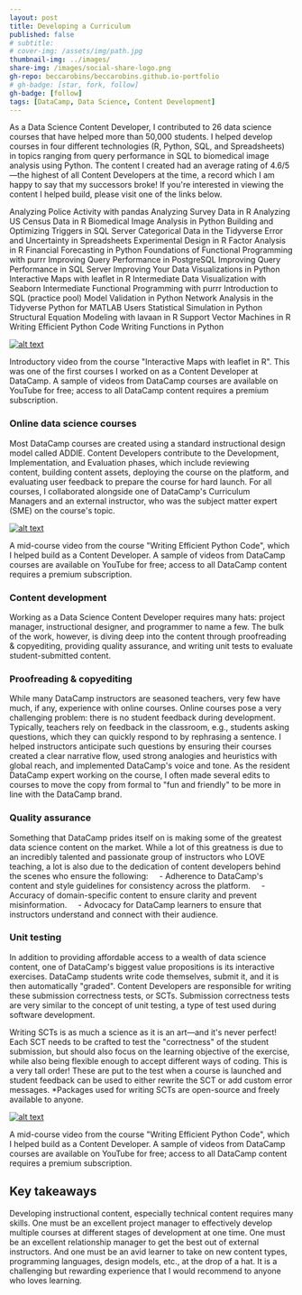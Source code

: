 ```yaml
---
layout: post
title: Developing a Curriculum
published: false
# subtitle:
# cover-img: /assets/img/path.jpg
thumbnail-img: ../images/
share-img: /images/social-share-logo.png
gh-repo: beccarobins/beccarobins.github.io-portfolio
# gh-badge: [star, fork, follow]
gh-badge: [follow]
tags: [DataCamp, Data Science, Content Development]
---
```


As a Data Science Content Developer, I contributed to 26 data science courses that have helped more than 50,000 students. I helped develop courses in four different technologies (R, Python, SQL, and Spreadsheets) in topics ranging from query performance in SQL to biomedical image analysis using Python. The content I created had an average rating of 4.6/5—the highest of all Content Developers at the time, a record which I am happy to say that my successors broke! If you're interested in viewing the content I helped build, please visit one of the links below.

​​​​​​​Analyzing Police Activity with pandas
Analyzing Survey Data in R
Analyzing US Census Data in R
Biomedical Image Analysis in Python
Building and Optimizing Triggers in SQL Server
Categorical Data in the Tidyverse
Error and Uncertainty in Spreadsheets
Experimental Design in R
Factor Analysis in R
Financial Forecasting in Python
Foundations of Functional Programming with purrr
Improving Query Performance in PostgreSQL​​​​​​​
Improving Query Performance in SQL Server​​​​​​​
Improving Your Data Visualizations in Python
Interactive Maps with leaflet in R
Intermediate Data Visualization with Seaborn
Intermediate Functional Programming with purrr
Introduction to SQL (practice pool)
Model Validation in Python
Network Analysis in the Tidyverse
Python for MATLAB Users
Statistical Simulation in Python
Structural Equation Modeling with lavaan in R
Support Vector Machines in R
Writing Efficient Python Code
Writing Functions in Python

[![alt text](https://img.youtube.com/vi/video-id/0.jpg)](https://www.youtube.com/embed/CUZ6oSLTzlc)

<figcaption  class="caption">Introductory video from the course "Interactive Maps with leaflet in R". This was one of the first courses I worked on as a Content Developer at DataCamp. A sample of videos from DataCamp courses are available on YouTube for free; access to all DataCamp content requires a premium subscription.</figcaption>

### Online data science courses
Most DataCamp courses are created using a standard instructional design model called ADDIE. Content Developers contribute to the Development, Implementation, and Evaluation phases, which include reviewing content, building content assets, deploying the course on the platform, and evaluating user feedback to prepare the course for hard launch.​​​​​​​
For all courses, I collaborated alongside one of DataCamp's Curriculum Managers and an external instructor, who was the subject matter expert (SME) on the course's topic.

[![alt text](https://img.youtube.com/vi/video-id/0.jpg)](https://www.youtube.com/embed/v6yf43eOqjM)

<figcaption  class="caption">A mid-course video from the course "Writing Efficient Python Code", which I helped build as a Content Developer. A sample of videos from DataCamp courses are available on YouTube for free; access to all DataCamp content requires a premium subscription.</figcaption>

### Content development
Working as a Data Science Content Developer requires many hats: project manager, instructional designer, and programmer to name a few. The bulk of the work, however, is diving deep into the content through proofreading & copyediting, providing quality assurance, and writing unit tests to evaluate student-submitted content.

### Proofreading & copyediting
While many DataCamp instructors are seasoned teachers, very few have much, if any, experience with online courses. Online courses pose a very challenging problem: there is no student feedback during development. Typically, teachers rely on feedback in the classroom, e.g., students asking questions, which they can quickly respond to by rephrasing a sentence. I helped instructors anticipate such questions by ensuring their courses created a clear narrative flow, used strong analogies and heuristics with global reach, and implemented DataCamp's voice and tone. As the resident DataCamp expert working on the course, I often made several edits to courses to move the copy from formal to "fun and friendly" to be more in line with the DataCamp brand.

### Quality assurance
Something that DataCamp prides itself on is making some of the greatest data science content on the market. While a lot of this greatness is due to an incredibly talented and passionate group of instructors who LOVE teaching, a lot is also due to the dedication of content developers behind the scenes who ensure the following:
    - Adherence to DataCamp's content and style guidelines for consistency across the platform.
    - Accuracy of domain-specific content to ensure clarity and prevent misinformation.
    - Advocacy for DataCamp learners to ensure that instructors understand and connect with their audience.

### Unit testing
In addition to providing affordable access to a wealth of data science content, one of DataCamp's biggest value propositions is its interactive exercises. DataCamp students write code themselves, submit it, and it is then automatically "graded". Content Developers are responsible for writing these submission correctness tests, or SCTs. Submission correctness tests are very similar to the concept of unit testing, a type of test used during software development.

Writing SCTs is as much a science as it is an art—and it's never perfect! Each SCT needs to be crafted to test the "correctness" of the student submission, but should also focus on the learning objective of the exercise, while also being flexible enough to accept different ways of coding. This is a very tall order! These are put to the test when a course is launched and student feedback can be used to either rewrite the SCT or add custom error messages.​​​​​​​
*Packages used for writing SCTs are open-source and freely available to anyone.

[![alt text](https://img.youtube.com/vi/video-id/0.jpg)](https://youtu.be/syWOP_u37ZA)

<figcaption  class="caption">A mid-course video from the course "Writing Efficient Python Code", which I helped build as a Content Developer. A sample of videos from DataCamp courses are available on YouTube for free; access to all DataCamp content requires a premium subscription.</figcaption>

## Key takeaways
Developing instructional content, especially technical content requires many skills. One must be an excellent project manager to effectively develop multiple courses at different stages of development at one time. One must be an excellent relationship manager to get the best out of external instructors. And one must be an avid learner to take on new content types, programming languages, design models, etc., at the drop of a hat. It is a challenging but rewarding experience that I would recommend to anyone who loves learning.